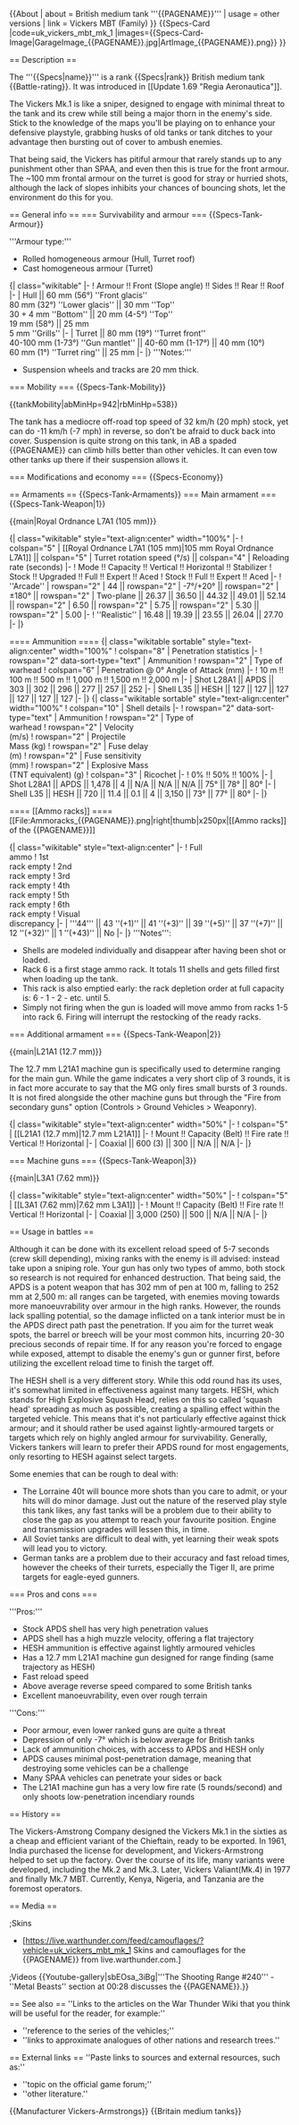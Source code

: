 {{About
| about = British medium tank '''{{PAGENAME}}'''
| usage = other versions
| link = Vickers MBT (Family)
}}
{{Specs-Card
|code=uk_vickers_mbt_mk_1
|images={{Specs-Card-Image|GarageImage_{{PAGENAME}}.jpg|ArtImage_{{PAGENAME}}.png}}
}}

== Description ==
<!-- ''In the description, the first part should be about the history of the creation and combat usage of the vehicle, as well as its key features. In the second part, tell the reader about the ground vehicle in the game. Insert a screenshot of the vehicle, so that if the novice player does not remember the vehicle by name, he will immediately understand what kind of vehicle the article is talking about.'' -->
The '''{{Specs|name}}''' is a rank {{Specs|rank}} British medium tank {{Battle-rating}}. It was introduced in [[Update 1.69 "Regia Aeronautica"]].

The Vickers Mk.1 is like a sniper, designed to engage with minimal threat to the tank and its crew while still being a major thorn in the enemy's side. Stick to the knowledge of the maps you'll be playing on to enhance your defensive playstyle, grabbing husks of old tanks or tank ditches to your advantage then bursting out of cover to ambush enemies. 

That being said, the Vickers has pitiful armour that rarely stands up to any punishment other than SPAA, and even then this is true for the front armour. The ~100 mm frontal armour on the turret is good for stray or hurried shots, although the lack of slopes inhibits your chances of bouncing shots, let the environment do this for you.

== General info ==
=== Survivability and armour ===
{{Specs-Tank-Armour}}
<!-- ''Describe armour protection. Note the most well protected and key weak areas. Appreciate the layout of modules as well as the number and location of crew members. Is the level of armour protection sufficient, is the placement of modules helpful for survival in combat? If necessary use a visual template to indicate the most secure and weak zones of the armour.'' -->
'''Armour type:'''

* Rolled homogeneous armour (Hull, Turret roof)
* Cast homogeneous armour (Turret)

{| class="wikitable"
|-
! Armour !! Front (Slope angle) !! Sides !! Rear !! Roof
|-
| Hull || 60 mm (56°) ''Front glacis'' <br> 80 mm (32°) ''Lower glacis'' || 30 mm ''Top'' <br> 30 + 4 mm ''Bottom'' || 20 mm (4-5°) ''Top'' <br> 19 mm (58°) || 25 mm <br> 5 mm ''Grills''
|-
| Turret || 80 mm (19°) ''Turret front'' <br> 40-100 mm (1-73°) ''Gun mantlet'' || 40-60 mm (1-17°) || 40 mm (10°) <br> 60 mm (1°) ''Turret ring'' || 25 mm
|-
|}
'''Notes:'''

* Suspension wheels and tracks are 20 mm thick.

=== Mobility ===
{{Specs-Tank-Mobility}}
<!-- ''Write about the mobility of the ground vehicle. Estimate the specific power and manoeuvrability, as well as the maximum speed forwards and backwards.'' -->

{{tankMobility|abMinHp=942|rbMinHp=538}}

The tank has a mediocre off-road top speed of 32 km/h (20 mph) stock, yet can do -11 km/h (-7 mph) in reverse, so don't be afraid to duck back into cover. Suspension is quite strong on this tank, in AB a spaded {{PAGENAME}} can climb hills better than other vehicles. It can even tow other tanks up there if their suspension allows it.

=== Modifications and economy ===
{{Specs-Economy}}

== Armaments ==
{{Specs-Tank-Armaments}}
=== Main armament ===
{{Specs-Tank-Weapon|1}}
<!-- ''Give the reader information about the characteristics of the main gun. Assess its effectiveness in a battle based on the reloading speed, ballistics and the power of shells. Do not forget about the flexibility of the fire, that is how quickly the cannon can be aimed at the target, open fire on it and aim at another enemy. Add a link to the main article on the gun: <code><nowiki>{{main|Name of the weapon}}</nowiki></code>. Describe in general terms the ammunition available for the main gun. Give advice on how to use them and how to fill the ammunition storage.'' -->
{{main|Royal Ordnance L7A1 (105 mm)}}

{| class="wikitable" style="text-align:center" width="100%"
|-
! colspan="5" | [[Royal Ordnance L7A1 (105 mm)|105 mm Royal Ordnance L7A1]] || colspan="5" | Turret rotation speed (°/s) || colspan="4" | Reloading rate (seconds)
|-
! Mode !! Capacity !! Vertical !! Horizontal !! Stabilizer
! Stock !! Upgraded !! Full !! Expert !! Aced
! Stock !! Full !! Expert !! Aced
|-
! ''Arcade''
| rowspan="2" | 44 || rowspan="2" | -7°/+20° || rowspan="2" | ±180° || rowspan="2" | Two-plane || 26.37 || 36.50 || 44.32 || 49.01 || 52.14 || rowspan="2" | 6.50 || rowspan="2" | 5.75 || rowspan="2" | 5.30 || rowspan="2" | 5.00
|-
! ''Realistic''
| 16.48 || 19.39 || 23.55 || 26.04 || 27.70
|-
|}

==== Ammunition ====
{| class="wikitable sortable" style="text-align:center" width="100%"
! colspan="8" | Penetration statistics
|-
! rowspan="2" data-sort-type="text" | Ammunition
! rowspan="2" | Type of<br>warhead
! colspan="6" | Penetration @ 0° Angle of Attack (mm)
|-
! 10 m !! 100 m !! 500 m !! 1,000 m !! 1,500 m !! 2,000 m
|-
| Shot L28A1 || APDS || 303 || 302 || 296 || 277 || 257 || 252
|-
| Shell L35 || HESH || 127 || 127 || 127 || 127 || 127 || 127
|-
|}
{| class="wikitable sortable" style="text-align:center" width="100%"
! colspan="10" | Shell details
|-
! rowspan="2" data-sort-type="text" | Ammunition
! rowspan="2" | Type of<br>warhead
! rowspan="2" | Velocity<br>(m/s)
! rowspan="2" | Projectile<br>Mass (kg)
! rowspan="2" | Fuse delay<br>(m)
! rowspan="2" | Fuse sensitivity<br>(mm)
! rowspan="2" | Explosive Mass<br>(TNT equivalent) (g)
! colspan="3" | Ricochet
|-
! 0% !! 50% !! 100%
|-
| Shot L28A1 || APDS || 1,478 || 4 || N/A || N/A || N/A || 75° || 78° || 80°
|-
| Shell L35 || HESH || 720 || 11.4 || 0.1 || 4 || 3,150 || 73° || 77° || 80°
|-
|}

==== [[Ammo racks]] ====
[[File:Ammoracks_{{PAGENAME}}.png|right|thumb|x250px|[[Ammo racks]] of the {{PAGENAME}}]]
<!-- '''Last updated: 2.13.0.71''' -->
{| class="wikitable" style="text-align:center"
|-
! Full<br>ammo
! 1st<br>rack empty
! 2nd<br>rack empty
! 3rd<br>rack empty
! 4th<br>rack empty
! 5th<br>rack empty
! 6th<br>rack empty
! Visual<br>discrepancy
|-
| '''44''' || 43&nbsp;''(+1)'' || 41&nbsp;''(+3)'' || 39&nbsp;''(+5)'' || 37&nbsp;''(+7)'' || 12&nbsp;''(+32)'' || 1&nbsp;''(+43)'' || No
|-
|}
'''Notes''':

* Shells are modeled individually and disappear after having been shot or loaded.
* Rack 6 is a first stage ammo rack. It totals 11 shells and gets filled first when loading up the tank.
* This rack is also emptied early: the rack depletion order at full capacity is: 6 - 1 - 2 - etc. until 5.
* Simply not firing when the gun is loaded will move ammo from racks 1-5 into rack 6. Firing will interrupt the restocking of the ready racks.

=== Additional armament ===
{{Specs-Tank-Weapon|2}}
<!-- ''Some tanks are armed with several guns in one or more turrets. Evaluate the additional weaponry and give advice on its use. Describe the ammunition available for additional weaponry. Give advice on about how to use them and how to fill the ammunition storage. If there is no additional weaponry remove this subsection.'' -->
{{main|L21A1 (12.7 mm)}}

The 12.7 mm L21A1 machine gun is specifically used to determine ranging for the main gun. While the game indicates a very short clip of 3 rounds, it is in fact more accurate to say that the MG only fires small bursts of 3 rounds. It is not fired alongside the other machine guns but through the "Fire from secondary guns" option (Controls > Ground Vehicles > Weaponry).

{| class="wikitable" style="text-align:center" width="50%"
|-
! colspan="5" | [[L21A1 (12.7 mm)|12.7 mm L21A1]]
|-
! Mount !! Capacity (Belt) !! Fire rate !! Vertical !! Horizontal
|-
| Coaxial || 600 (3) || 300 || N/A || N/A
|-
|}

=== Machine guns ===
{{Specs-Tank-Weapon|3}}
<!-- ''Offensive and anti-aircraft machine guns not only allow you to fight some aircraft but also are effective against lightly armoured vehicles. Evaluate machine guns and give recommendations on its use.'' -->
{{main|L3A1 (7.62 mm)}}

{| class="wikitable" style="text-align:center" width="50%"
|-
! colspan="5" | [[L3A1 (7.62 mm)|7.62 mm L3A1]]
|-
! Mount !! Capacity (Belt) !! Fire rate !! Vertical !! Horizontal
|-
| Coaxial || 3,000 (250) || 500 || N/A || N/A
|-
|}

== Usage in battles ==
<!-- ''Describe the tactics of playing in the vehicle, the features of using vehicles in the team and advice on tactics. Refrain from creating a "guide" - do not impose a single point of view but instead give the reader food for thought. Describe the most dangerous enemies and give recommendations on fighting them. If necessary, note the specifics of the game in different modes (AB, RB, SB).'' -->
Although it can be done with its excellent reload speed of 5-7 seconds (crew skill depending), mixing ranks with the enemy is ill advised: instead take upon a sniping role. Your gun has only two types of ammo, both stock so research is not required for enhanced destruction. That being said, the APDS is a potent weapon that has 302 mm of pen at 100 m, falling to 252 mm at 2,500 m: all ranges can be targeted, with enemies moving towards more manoeuvrability over armour in the high ranks. However, the rounds lack spalling potential, so the damage inflicted on a tank interior must be in the APDS direct path past the penetration. If you aim for the turret weak spots, the barrel or breech will be your most common hits, incurring 20-30 precious seconds of repair time. If for any reason you're forced to engage while exposed, attempt to disable the enemy's gun or gunner first, before utilizing the excellent reload time to finish the target off.

The HESH shell is a very different story. While this odd round has its uses, it's somewhat limited in effectiveness against many targets. HESH, which stands for High Explosive Squash Head, relies on this so called 'squash head' spreading as much as possible, creating a spalling effect within the targeted vehicle. This means that it's not particularly effective against thick armour; and it should rather be used against lightly-armoured targets or targets which rely on highly angled armour for survivability. Generally, Vickers tankers will learn to prefer their APDS round for most engagements, only resorting to HESH against select targets.

Some enemies that can be rough to deal with:

* The Lorraine 40t will bounce more shots than you care to admit, or your hits will do minor damage. Just out the nature of the reserved play style this tank likes, any fast tanks will be a problem due to their ability to close the gap as you attempt to reach your favourite position. Engine and transmission upgrades will lessen this, in time.
* All Soviet tanks are difficult to deal with, yet learning their weak spots will lead you to victory.
* German tanks are a problem due to their accuracy and fast reload times, however the cheeks of their turrets, especially the Tiger II, are prime targets for eagle-eyed gunners.

=== Pros and cons ===
<!-- ''Summarise and briefly evaluate the vehicle in terms of its characteristics and combat effectiveness. Mark its pros and cons in a bulleted list. Try not to use more than 6 points for each of the characteristics. Avoid using categorical definitions such as "bad", "good" and the like - use substitutions with softer forms such as "inadequate" and "effective".'' -->

'''Pros:'''

* Stock APDS shell has very high penetration values
* APDS shell has a high muzzle velocity, offering a flat trajectory
* HESH ammunition is effective against lightly armoured vehicles
* Has a 12.7 mm L21A1 machine gun designed for range finding (same trajectory as HESH)
* Fast reload speed
* Above average reverse speed compared to some British tanks
* Excellent manoeuvrability, even over rough terrain

'''Cons:'''

* Poor armour, even lower ranked guns are quite a threat
* Depression of only -7° which is below average for British tanks
* Lack of ammunition choices, with access to APDS and HESH only
* APDS causes minimal post-penetration damage, meaning that destroying some vehicles can be a challenge
* Many SPAA vehicles can penetrate your sides or back
* The L21A1 machine gun has a very low fire rate (5 rounds/second) and only shoots low-penetration incendiary rounds

== History ==
<!-- ''Describe the history of the creation and combat usage of the vehicle in more detail than in the introduction. If the historical reference turns out to be too long, take it to a separate article, taking a link to the article about the vehicle and adding a block "/History" (example: <nowiki>https://wiki.warthunder.com/(Vehicle-name)/History</nowiki>) and add a link to it here using the <code>main</code> template. Be sure to reference text and sources by using <code><nowiki><ref></ref></nowiki></code>, as well as adding them at the end of the article with <code><nowiki><references /></nowiki></code>. This section may also include the vehicle's dev blog entry (if applicable) and the in-game encyclopedia description (under <code><nowiki>=== In-game description ===</nowiki></code>, also if applicable).'' -->
The Vickers-Amstrong Company designed the Vickers Mk.1 in the sixties as a cheap and efficient variant of the Chieftain, ready to be exported. In 1961, India purchased the license for development, and Vickers-Armstrong helped to set up the factory. Over the course of its life, many variants were developed, including the Mk.2 and Mk.3. Later, Vickers Valiant(Mk.4) in 1977 and finally Mk.7 MBT. Currently, Kenya, Nigeria, and Tanzania are the foremost operators.

== Media ==
<!-- ''Excellent additions to the article would be video guides, screenshots from the game, and photos.'' -->

;Skins

* [https://live.warthunder.com/feed/camouflages/?vehicle=uk_vickers_mbt_mk_1 Skins and camouflages for the {{PAGENAME}} from live.warthunder.com.]

;Videos
{{Youtube-gallery|sbEOsa_3iBg|'''The Shooting Range #240''' - ''Metal Beasts'' section at 00:28 discusses the {{PAGENAME}}.}}

== See also ==
''Links to the articles on the War Thunder Wiki that you think will be useful for the reader, for example:''

* ''reference to the series of the vehicles;''
* ''links to approximate analogues of other nations and research trees.''

== External links ==
''Paste links to sources and external resources, such as:''

* ''topic on the official game forum;''
* ''other literature.''

{{Manufacturer Vickers-Armstrongs}}
{{Britain medium tanks}}